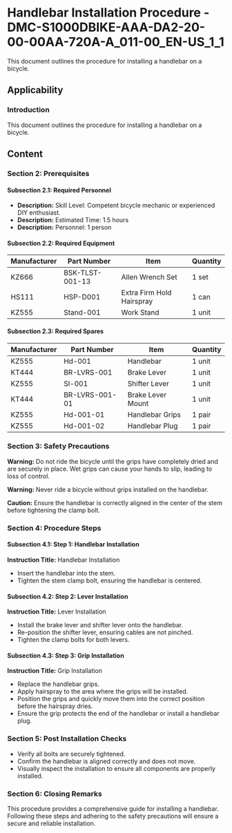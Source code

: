 # Handlebar Installation Procedure - DMC-S1000DBIKE-AAA-DA2-20-00-00AA-720A-A_011-00_EN-US_1_1

This document outlines the procedure for installing a handlebar on a bicycle.

## Applicability

### Introduction

This document outlines the procedure for installing a handlebar on a bicycle.

## Content

### Section 2: Prerequisites

#### Subsection 2.1: Required Personnel

*   **Description:** Skill Level: Competent bicycle mechanic or experienced DIY enthusiast.
*   **Description:** Estimated Time: 1.5 hours
*   **Description:** Personnel: 1 person

#### Subsection 2.2: Required Equipment

| Manufacturer | Part Number | Item             | Quantity |
|--------------|-------------|------------------|----------|
| KZ666        | BSK-TLST-001-13 | Allen Wrench Set | 1 set    |
| HS111        | HSP-D001      | Extra Firm Hold Hairspray | 1 can    |
| KZ555        | Stand-001     | Work Stand        | 1 unit   |

#### Subsection 2.3: Required Spares

| Manufacturer | Part Number | Item             | Quantity |
|--------------|-------------|------------------|----------|
| KZ555        | Hd-001      | Handlebar        | 1 unit   |
| KT444        | BR-LVRS-001 | Brake Lever      | 1 unit   |
| KZ555        | Sl-001      | Shifter Lever    | 1 unit   |
| KT444        | BR-LVRS-001-01 | Brake Lever Mount | 1 unit   |
| KZ555        | Hd-001-01     | Handlebar Grips  | 1 pair   |
| KZ555        | Hd-001-02     | Handlebar Plug   | 1 pair   |

### Section 3: Safety Precautions

**Warning:** Do not ride the bicycle until the grips have completely dried and are securely in place. Wet grips can cause your hands to slip, leading to loss of control.

**Warning:** Never ride a bicycle without grips installed on the handlebar.

**Caution:** Ensure the handlebar is correctly aligned in the center of the stem before tightening the clamp bolt.

### Section 4: Procedure Steps

#### Subsection 4.1: Step 1: Handlebar Installation

**Instruction Title:** Handlebar Installation

*   Insert the handlebar into the stem.
*   Tighten the stem clamp bolt, ensuring the handlebar is centered.

#### Subsection 4.2: Step 2: Lever Installation

**Instruction Title:** Lever Installation

*   Install the brake lever and shifter lever onto the handlebar.
*   Re-position the shifter lever, ensuring cables are not pinched.
*   Tighten the clamp bolts for both levers.

#### Subsection 4.3: Step 3: Grip Installation

**Instruction Title:** Grip Installation

*   Replace the handlebar grips.
*   Apply hairspray to the area where the grips will be installed.
*   Position the grips and quickly move them into the correct position before the hairspray dries.
*   Ensure the grip protects the end of the handlebar or install a handlebar plug.

### Section 5: Post Installation Checks

*   Verify all bolts are securely tightened.
*   Confirm the handlebar is aligned correctly and does not move.
*   Visually inspect the installation to ensure all components are properly installed.

### Section 6: Closing Remarks

This procedure provides a comprehensive guide for installing a handlebar. Following these steps and adhering to the safety precautions will ensure a secure and reliable installation.